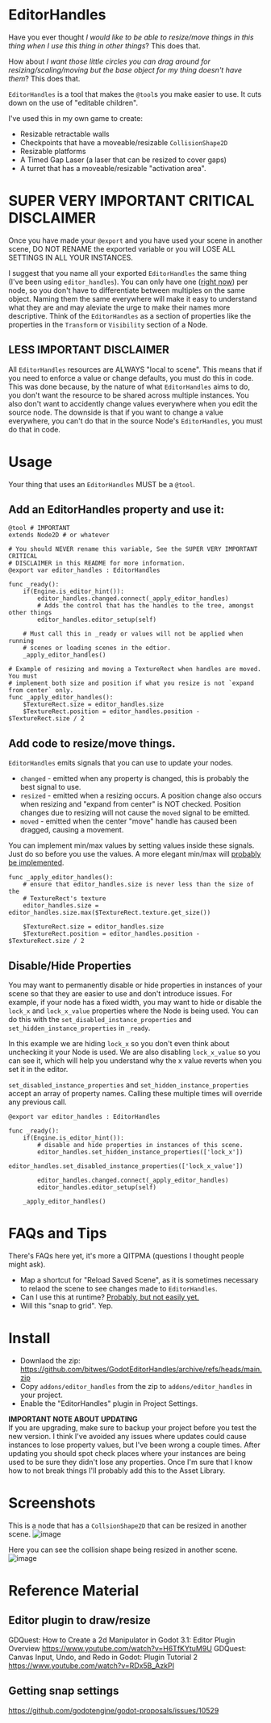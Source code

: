 # EditorHandles
Have you ever thought _I would like to be able to resize/move things in this thing when I use this thing in other things_?  This does that.

How about _I want those little circles you can drag around for resizing/scaling/moving but the base object for my thing doesn't have them_?  This does that.

`EditorHandles` is a tool that makes the `@tool`s you make easier to use.  It cuts down on the use of "editable children".

I've used this in my own game to create:
* Resizable retractable walls
* Checkpoints that have a moveable/resizable `CollisionShape2D`
* Resizable platforms
* A Timed Gap Laser (a laser that can be resized to cover gaps)
* A turret that has a moveable/resizable "activation area".

# SUPER VERY IMPORTANT CRITICAL DISCLAIMER
Once you have made your `@export` and you have used your scene in another scene, DO NOT RENAME the exported variable or you will LOSE ALL SETTINGS IN ALL YOUR INSTANCES.

I suggest that you name all your exported `EditorHandles` the same thing (I've been using `editor_handles`).  You can only have one ([right now](https://github.com/bitwes/GodotEditorHandles/issues/19)) per node, so you don't have to differentiate between multiples on the same object.  Naming them the same everywhere will make it easy to understand what they are and may aleviate the urge to make their names more descriptive.  Think of the `EditorHandles` as a section of properties like the properties in the `Transform` or `Visibility` section of a Node.


## LESS IMPORTANT DISCLAIMER
All `EditorHandles` resources are ALWAYS "local to scene".  This means that if you need to enforce a value or change defaults, you must do this in code.  This was done because, by the nature of what `EditorHandles` aims to do, you don't want the resource to be shared across multiple instances.  You also don't want to accidently change values everywhere when you edit the source node.  The downside is that if you want to change a value everywhere, you can't do that in the source Node's `EditorHandles`, you must do that in code.


# Usage
Your thing that uses an `EditorHandles` MUST be a `@tool`.

## Add an EditorHandles property and use it:
```gdscript
@tool # IMPORTANT
extends Node2D # or whatever

# You should NEVER rename this variable, See the SUPER VERY IMPORTANT CRITICAL
# DISCLAIMER in this README for more information.
@export var editor_handles : EditorHandles

func _ready():
    if(Engine.is_editor_hint()):
        editor_handles.changed.connect(_apply_editor_handles)
        # Adds the control that has the handles to the tree, amongst other things
        editor_handles.editor_setup(self)

    # Must call this in _ready or values will not be applied when running
    # scenes or loading scenes in the edtior.
    _apply_editor_handles()

# Example of resizing and moving a TextureRect when handles are moved.  You must
# implement both size and position if what you resize is not `expand from center` only.
func _apply_editor_handles():
    $TextureRect.size = editor_handles.size
    $TextureRect.position = editor_handles.position - $TextureRect.size / 2
```

## Add code to resize/move things.
`EditorHandles` emits signals that you can use to update your nodes.
* `changed` - emitted when any property is changed, this is probably the best signal to use.
* `resized` - emitted when a resizing occurs.  A position change also occurs when resizing and "expand from center" is NOT checked.  Position changes due to resizing will not cause the `moved` signal to be emitted.
* `moved` - emitted when the center "move" handle has caused been dragged, causing a movement.

You can implement min/max values by setting values inside these signals.  Just do so before you use the values.  A more elegant min/max will [probably be implemented](https://github.com/bitwes/GodotEditorHandles/issues/14).

```gdscript
func _apply_editor_handles():
    # ensure that editor_handles.size is never less than the size of the
    # TextureRect's texture
    editor_handles.size = editor_handles.size.max($TextureRect.texture.get_size())

    $TextureRect.size = editor_handles.size
    $TextureRect.position = editor_handles.position - $TextureRect.size / 2
```

## Disable/Hide Properties
You may want to permanently disable or hide properties in instances of your scene so that they are easier to use and don't introduce issues.  For example, if your node has a fixed width, you may want to hide or disable the `lock_x` and `lock_x_value` properties where the Node is being used.  You can do this with the `set_disabled_instance_properties` and `set_hidden_instance_properties` in `_ready`.

In this example we are hiding `lock_x` so you don't even think about unchecking it your Node is used.  We are also disabling `lock_x_value` so you can see it, which will help you understand why the x value reverts when you set it in the editor.

`set_disabled_instance_properties` and `set_hidden_instance_properties` accept an array of property names.  Calling these multiple times will override any previous call.
```gdscript
@export var editor_handles : EditorHandles

func _ready():
    if(Engine.is_editor_hint()):
        # disable and hide properties in instances of this scene.
        editor_handles.set_hidden_instance_properties(['lock_x'])
        editor_handles.set_disabled_instance_properties(['lock_x_value'])

        editor_handles.changed.connect(_apply_editor_handles)
        editor_handles.editor_setup(self)

    _apply_editor_handles()

```

# FAQs and Tips
There's FAQs here yet, it's more a QITPMA (questions I thought people might ask).
* Map a shortcut for "Reload Saved Scene", as it is sometimes necessary to relaod the scene to see changes made to `EditorHandles`.
* Can I use this at runtime?  [Probably, but not easily yet.](https://github.com/bitwes/GodotEditorHandles/issues/13)
* Will this "snap to grid".  Yep.


# Install
* Downlaod the zip:  https://github.com/bitwes/GodotEditorHandles/archive/refs/heads/main.zip
* Copy `addons/editor_handles` from the zip to `addons/editor_handles` in your project.
* Enable the "EditorHandles" plugin in Project Settings.


__IMPORTANT NOTE ABOUT UPDATING__<br>
If you are upgrading, make sure to backup your project before you test the new version.  I think I've avoided any issues where updates could cause instances to lose property values, but I've been wrong a couple times.  After updating you should spot check places where your instances are being used to be sure they didn't lose any properties.  Once I'm sure that I know how to not break things I'll probably add this to the Asset Library.

# Screenshots
This is a node that has a `CollsionShape2D` that can be resized in another scene.
![image](https://github.com/user-attachments/assets/895c6df6-c750-43d3-b5db-1409f121cc09)

Here you can see the collision shape being resized in another scene.
![image](https://github.com/user-attachments/assets/9f1c1cc7-3e04-48b1-b835-0d9dcf966e6c)




# Reference Material
## Editor plugin to draw/resize
GDQuest:   How to Create a 2d Manipulator in Godot 3.1: Editor Plugin Overview
https://www.youtube.com/watch?v=H6TfKYtuM9U
GDQuest:  Canvas Input, Undo, and Redo in Godot: Plugin Tutorial 2
https://www.youtube.com/watch?v=RDx5B_AzkPI

## Getting snap settings
https://github.com/godotengine/godot-proposals/issues/10529